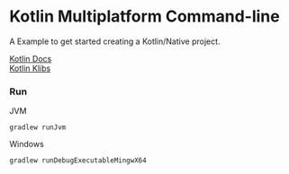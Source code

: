 # Kotlin Multiplatform Command-line

A Example to get started creating a Kotlin/Native project. 

[Kotlin Docs](https://kotlinlang.org/docs)  
[Kotlin Klibs](https://klibs.io/organization/Kotlin)

### Run

JVM 

```shell
gradlew runJvm
```

Windows

```shell
gradlew runDebugExecutableMingwX64
```